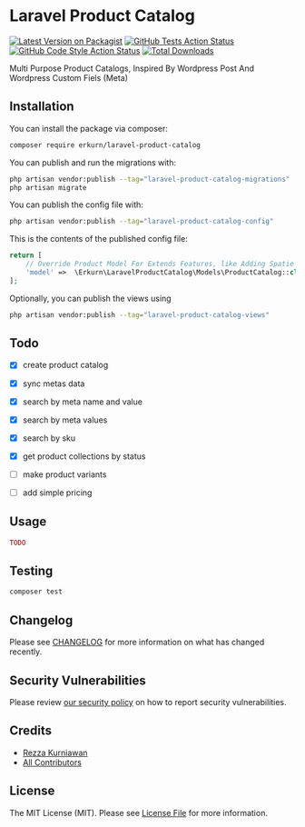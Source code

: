# Laravel Product Catalog

[![Latest Version on Packagist](https://img.shields.io/packagist/v/erkurn/laravel-product-catalog.svg?style=flat-square)](https://packagist.org/packages/erkurn/laravel-product-catalog)
[![GitHub Tests Action Status](https://img.shields.io/github/workflow/status/erkurn/laravel-product-catalog/run-tests?label=tests)](https://github.com/erkurn/laravel-product-catalog/actions?query=workflow%3Arun-tests+branch%3Amain)
[![GitHub Code Style Action Status](https://img.shields.io/github/workflow/status/erkurn/laravel-product-catalog/Check%20&%20fix%20styling?label=code%20style)](https://github.com/erkurn/laravel-product-catalog/actions?query=workflow%3A"Check+%26+fix+styling"+branch%3Amain)
[![Total Downloads](https://img.shields.io/packagist/dt/erkurn/laravel-product-catalog.svg?style=flat-square)](https://packagist.org/packages/erkurn/laravel-product-catalog)

Multi Purpose Product Catalogs, Inspired By Wordpress Post And Wordpress Custom Fiels (Meta)

## Installation

You can install the package via composer:

```bash
composer require erkurn/laravel-product-catalog
```

You can publish and run the migrations with:

```bash
php artisan vendor:publish --tag="laravel-product-catalog-migrations"
php artisan migrate
```

You can publish the config file with:

```bash
php artisan vendor:publish --tag="laravel-product-catalog-config"
```

This is the contents of the published config file:

```php
return [
    // Override Product Model For Extends Features, like Adding Spatie Media Library or Slug Generator
    'model' =>  \Erkurn\LaravelProductCatalog\Models\ProductCatalog::class,
];
```

Optionally, you can publish the views using

```bash
php artisan vendor:publish --tag="laravel-product-catalog-views"
```

## Todo
- [x] create product catalog
- [x] sync metas data
- [x] search by meta name and value
- [x] search by meta values
- [x] search by sku
- [x] get product collections by status
- [ ] make product variants
- [ ] add simple pricing


## Usage

```php
TODO
```

## Testing

```bash
composer test
```

## Changelog

Please see [CHANGELOG](CHANGELOG.md) for more information on what has changed recently.

## Security Vulnerabilities

Please review [our security policy](../../security/policy) on how to report security vulnerabilities.

## Credits

- [Rezza Kurniawan](https://github.com/erkurn)
- [All Contributors](../../contributors)

## License

The MIT License (MIT). Please see [License File](LICENSE.md) for more information.
